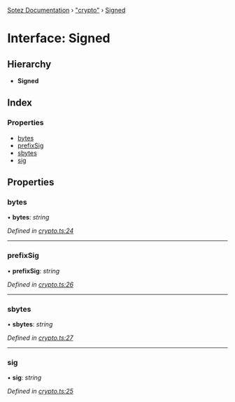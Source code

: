 [Sotez Documentation](../README.md) › ["crypto"](../modules/_crypto_.md) › [Signed](_crypto_.signed.md)

# Interface: Signed


## Hierarchy

* **Signed**

## Index

### Properties

* [bytes](_crypto_.signed.md#bytes)
* [prefixSig](_crypto_.signed.md#prefixsig)
* [sbytes](_crypto_.signed.md#sbytes)
* [sig](_crypto_.signed.md#sig)

## Properties

###  bytes

• **bytes**: *string*

*Defined in [crypto.ts:24](https://github.com/KZen-networks/sotez/blob/80ad203/src/crypto.ts#L24)*

___

###  prefixSig

• **prefixSig**: *string*

*Defined in [crypto.ts:26](https://github.com/KZen-networks/sotez/blob/80ad203/src/crypto.ts#L26)*

___

###  sbytes

• **sbytes**: *string*

*Defined in [crypto.ts:27](https://github.com/KZen-networks/sotez/blob/80ad203/src/crypto.ts#L27)*

___

###  sig

• **sig**: *string*

*Defined in [crypto.ts:25](https://github.com/KZen-networks/sotez/blob/80ad203/src/crypto.ts#L25)*